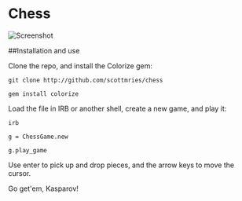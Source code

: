 # Chess

![Screenshot](http://scottmries.com/img/chess.png)

##Installation and use

Clone the repo, and install the Colorize gem:

`git clone http://github.com/scottmries/chess`

`gem install colorize`

Load the file in IRB or another shell, create a new game, and play it:

`irb`

`g = ChessGame.new`

`g.play_game`

Use enter to pick up and drop pieces, and the arrow keys to move the cursor.

Go get'em, Kasparov!
